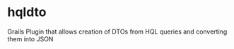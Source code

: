 hqldto
======

Grails Plugin that allows creation of DTOs from HQL queries and converting them into JSON